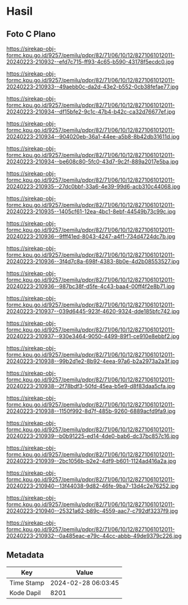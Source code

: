 # Hasil

## Foto C Plano

https://sirekap-obj-formc.kpu.go.id/9257/pemilu/pdpr/82/71/06/10/12/8271061012011-20240223-210932--efd7c715-ff93-4c65-b590-43178f5ecdc0.jpg

https://sirekap-obj-formc.kpu.go.id/9257/pemilu/pdpr/82/71/06/10/12/8271061012011-20240223-210933--49aebb0c-da2d-43e2-b552-0cb38fefae77.jpg

https://sirekap-obj-formc.kpu.go.id/9257/pemilu/pdpr/82/71/06/10/12/8271061012011-20240223-210934--df15bfe2-9c1c-47b4-b42c-ca32d76677ef.jpg

https://sirekap-obj-formc.kpu.go.id/9257/pemilu/pdpr/82/71/06/10/12/8271061012011-20240223-210934--904020eb-36a1-44ee-a5b8-8b42db31611d.jpg

https://sirekap-obj-formc.kpu.go.id/9257/pemilu/pdpr/82/71/06/10/12/8271061012011-20240223-210934--be608c80-5fc0-43d7-9c2f-889a2017e5ba.jpg

https://sirekap-obj-formc.kpu.go.id/9257/pemilu/pdpr/82/71/06/10/12/8271061012011-20240223-210935--27dc0bbf-33a6-4e39-99d6-acb310c44068.jpg

https://sirekap-obj-formc.kpu.go.id/9257/pemilu/pdpr/82/71/06/10/12/8271061012011-20240223-210935--1405cf61-12ea-4bc1-8ebf-44549b73c99c.jpg

https://sirekap-obj-formc.kpu.go.id/9257/pemilu/pdpr/82/71/06/10/12/8271061012011-20240223-210936--9fff41ed-8043-4247-a4f1-734d4724dc7b.jpg

https://sirekap-obj-formc.kpu.go.id/9257/pemilu/pdpr/82/71/06/10/12/8271061012011-20240223-210936--3f4d7c8a-698f-4383-8b0e-4d2b08553527.jpg

https://sirekap-obj-formc.kpu.go.id/9257/pemilu/pdpr/82/71/06/10/12/8271061012011-20240223-210936--987bc38f-d5fe-4c43-baa4-00ff4f2e8b71.jpg

https://sirekap-obj-formc.kpu.go.id/9257/pemilu/pdpr/82/71/06/10/12/8271061012011-20240223-210937--039d6445-923f-4620-9324-dde185bfc742.jpg

https://sirekap-obj-formc.kpu.go.id/9257/pemilu/pdpr/82/71/06/10/12/8271061012011-20240223-210937--930e3464-9050-4499-89f1-ce910e8ebbf2.jpg

https://sirekap-obj-formc.kpu.go.id/9257/pemilu/pdpr/82/71/06/10/12/8271061012011-20240223-210938--99b2d1e2-8b92-4eea-97a6-b2a2973a2a3f.jpg

https://sirekap-obj-formc.kpu.go.id/9257/pemilu/pdpr/82/71/06/10/12/8271061012011-20240223-210938--2f78bdf3-50fd-45ea-b5e9-d8f83daa5cfa.jpg

https://sirekap-obj-formc.kpu.go.id/9257/pemilu/pdpr/82/71/06/10/12/8271061012011-20240223-210938--1150f992-8d7f-485b-9260-6889acfd9fa9.jpg

https://sirekap-obj-formc.kpu.go.id/9257/pemilu/pdpr/82/71/06/10/12/8271061012011-20240223-210939--b0b91225-ed14-4de0-bab6-dc37bc857c16.jpg

https://sirekap-obj-formc.kpu.go.id/9257/pemilu/pdpr/82/71/06/10/12/8271061012011-20240223-210939--2bc1056b-b2e2-4df9-b601-1124ad416a2a.jpg

https://sirekap-obj-formc.kpu.go.id/9257/pemilu/pdpr/82/71/06/10/12/8271061012011-20240223-210940--13f44038-9d82-46fe-9ba7-13d4c2e76252.jpg

https://sirekap-obj-formc.kpu.go.id/9257/pemilu/pdpr/82/71/06/10/12/8271061012011-20240223-210940--25321a62-b89c-4559-aac7-c792df3237f9.jpg

https://sirekap-obj-formc.kpu.go.id/9257/pemilu/pdpr/82/71/06/10/12/8271061012011-20240223-210932--0a485eac-e79c-44cc-abbb-49de9379c226.jpg


## Metadata

| Key        | Value               |
| ---------- | ------------------- |
| Time Stamp | 2024-02-28 06:03:45 |
| Kode Dapil | 8201                |



